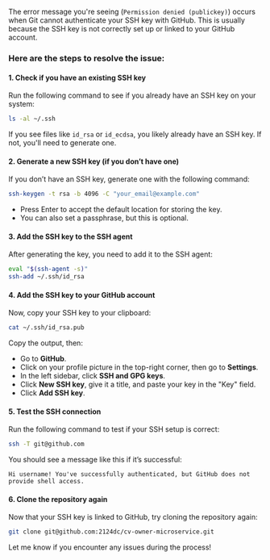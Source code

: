 The error message you're seeing (`Permission denied (publickey)`) occurs when Git cannot authenticate your SSH key with GitHub. This is usually because the SSH key is not correctly set up or linked to your GitHub account.

### Here are the steps to resolve the issue:

#### 1. **Check if you have an existing SSH key**
Run the following command to see if you already have an SSH key on your system:
```bash
ls -al ~/.ssh
```
If you see files like `id_rsa` or `id_ecdsa`, you likely already have an SSH key. If not, you'll need to generate one.

#### 2. **Generate a new SSH key (if you don’t have one)**
If you don’t have an SSH key, generate one with the following command:
```bash
ssh-keygen -t rsa -b 4096 -C "your_email@example.com"
```
- Press Enter to accept the default location for storing the key.
- You can also set a passphrase, but this is optional.

#### 3. **Add the SSH key to the SSH agent**
After generating the key, you need to add it to the SSH agent:
```bash
eval "$(ssh-agent -s)"
ssh-add ~/.ssh/id_rsa
```

#### 4. **Add the SSH key to your GitHub account**
Now, copy your SSH key to your clipboard:
```bash
cat ~/.ssh/id_rsa.pub
```
Copy the output, then:
- Go to **GitHub**.
- Click on your profile picture in the top-right corner, then go to **Settings**.
- In the left sidebar, click **SSH and GPG keys**.
- Click **New SSH key**, give it a title, and paste your key in the "Key" field.
- Click **Add SSH key**.

#### 5. **Test the SSH connection**
Run the following command to test if your SSH setup is correct:
```bash
ssh -T git@github.com
```
You should see a message like this if it’s successful:
```
Hi username! You've successfully authenticated, but GitHub does not provide shell access.
```

#### 6. **Clone the repository again**
Now that your SSH key is linked to GitHub, try cloning the repository again:
```bash
git clone git@github.com:2124dc/cv-owner-microservice.git
```

Let me know if you encounter any issues during the process!
